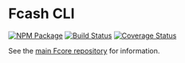 Fcash CLI
==========

[![NPM Package](https://img.shields.io/npm/v/bitcore-cli.svg?style=flat-square)](https://www.npmjs.org/package/bitcore-cli)
[![Build Status](https://img.shields.io/travis/bitpay/bitcore-cli.svg?branch=master&style=flat-square)](https://travis-ci.org/bitpay/bitcore-cli)
[![Coverage Status](https://img.shields.io/coveralls/bitpay/bitcore-cli.svg?style=flat-square)](https://coveralls.io/r/bitpay/bitcore-cli)

See the [main Fcore repository](https://github.com/bitpay/bitcore) for information.
